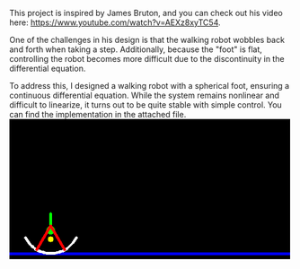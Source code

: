 This project is inspired by James Bruton, and you can check out his video here: https://www.youtube.com/watch?v=AEXz8xyTC54.

One of the challenges in his design is that the walking robot wobbles back and forth when taking a step. Additionally, because the "foot" is flat, controlling the robot becomes more difficult due to the discontinuity in the differential equation.

To address this, I designed a walking robot with a spherical foot, ensuring a continuous differential equation. While the system remains nonlinear and difficult to linearize, it turns out to be quite stable with simple control. You can find the implementation in the attached file.  
![image](https://github.com/Ivan-dta-Hu/WalkingRobot/blob/main/WalkingRobot.gif)
